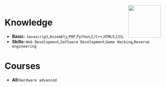 <img align='right' src='https://cdn.discordapp.com/emojis/810934476711919646.png?v=1' width='105'>


# Knowledge

<ul>
   <li><strong>Basic:</strong> <code>Javascript</code>,<code>Assembly</code>,<code>PHP</code>,<code>Python</code>,<code>C/C++</code>,<code>HTML5</code>,<code>CSS</code>;</li>
   <li><strong>Skills: </strong><code>Web Development</code>,<code>Software Development</code>;<code>Game Hacking</code>,<code>Reverse engineering</code></li>
</ul>

# Courses

<ul>
   <li><strong>All:</strong><code>Hardware advanced</code></li>
</ul>
